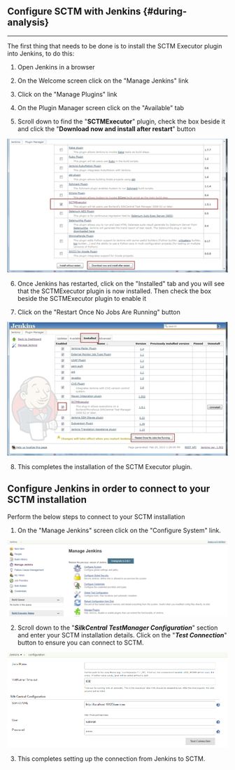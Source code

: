## Configure SCTM with Jenkins {#during-analysis}

---

The first thing that needs to be done is to install the SCTM Executor plugin into Jenkins, to do this:

1. Open Jenkins in a browser

2. On the Welcome screen click on the "Manage Jenkins" link

3. Click on the "Manage Plugins" link

4. On the Plugin Manager screen click on the "Available" tab

5. Scroll down to find the "**SCTMExecutor**" plugin, check the box beside it and click the "**Download now and install after restart**" button

![](/assets/SCTM_Installation_1.jpg)

6. Once Jenkins has restarted, click on the "Installed" tab and you will see that the SCTMExecutor plugin is now installed. Then check the box beside the SCTMExecutor plugin to enable it

7. Click on the "Restart Once No Jobs Are Running" button

![](/assets/SCTM_Installation_2.jpg)

8. This completes the installation of the SCTM Executor plugin.

## Configure Jenkins in order to connect to your SCTM installation

Perform the below steps to connect to your SCTM installation

1. On the "Manage Jenkins" screen click on the "Configure System" link.

![](/assets/ManageJenkins.PNG)

2. Scroll down to the "_**SilkCentral TestManager Configuration**_" section and enter your SCTM installation details. Click on the "_**Test Connection**_" button to ensure you can connect to SCTM.

![](/assets/SCTM_ConfigurationSettings.PNG)

3. This completes setting up the connection from Jenkins to SCTM.

